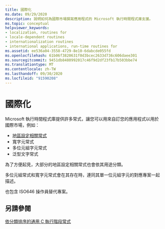 ```yaml
---
title: 國際化
ms.date: 09/29/2020
description: 說明如何為國際市場撰寫應用程式的 Microsoft 執行時間程式庫支援。
ms.topic: conceptual
helpviewer_keywords:
- localization, routines for
- locale-dependent routines
- internationalization routines
- international applications, run-time routines for
ms.assetid: ee536a04-3558-4729-8e10-6dabcde055fd
ms.openlocfilehash: 61b06f3820631f0d3bcec2633d736c606daee301
ms.sourcegitcommit: 9451db8480992017c46f9d2df23fb17b503bbe74
ms.translationtype: MT
ms.contentlocale: zh-TW
ms.lasthandoff: 09/30/2020
ms.locfileid: "91590208"
---
```

# <a name="internationalization"></a>國際化

Microsoft 執行時間程式庫提供許多常式，讓您可以用來自訂您的應用程式以用於國際市場，例如：
- [地區設定相關常式](../c-runtime-library/locale.md)
- 寬字元常式
- 多位元組字元常式
- 泛型文字常式

為了方便起見，大部分的地區設定相關常式也會依其用途分類。

多位元組常式和寬字元常式會在其存在時，連同其單一位元組字元的對應專案一起描述。

也包含 ISO646 操作員替代專案。

## <a name="see-also"></a>另請參閱

[依分類排序的通用 C 執行階段常式](../c-runtime-library/run-time-routines-by-category.md)
